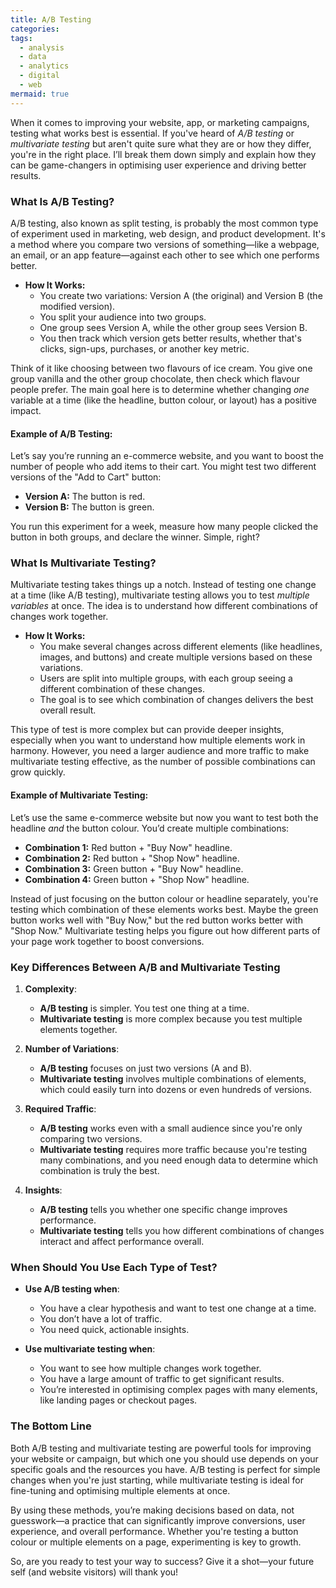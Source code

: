 ```yaml
---
title: A/B Testing
categories: 
tags:
  - analysis
  - data
  - analytics
  - digital
  - web
mermaid: true
---
```

When it comes to improving your website, app, or marketing campaigns, testing what works best is essential. If you've heard of *A/B testing* or *multivariate testing* but aren't quite sure what they are or how they differ, you're in the right place. I’ll break them down simply and explain how they can be game-changers in optimising user experience and driving better results.

### What Is A/B Testing?
A/B testing, also known as split testing, is probably the most common type of experiment used in marketing, web design, and product development. It's a method where you compare two versions of something—like a webpage, an email, or an app feature—against each other to see which one performs better.

- **How It Works:**
  - You create two variations: Version A (the original) and Version B (the modified version).
  - You split your audience into two groups.
  - One group sees Version A, while the other group sees Version B.
  - You then track which version gets better results, whether that's clicks, sign-ups, purchases, or another key metric.

Think of it like choosing between two flavours of ice cream. You give one group vanilla and the other group chocolate, then check which flavour people prefer. The main goal here is to determine whether changing *one* variable at a time (like the headline, button colour, or layout) has a positive impact.

#### Example of A/B Testing:
Let’s say you’re running an e-commerce website, and you want to boost the number of people who add items to their cart. You might test two different versions of the "Add to Cart" button:
- **Version A:** The button is red.
- **Version B:** The button is green.

You run this experiment for a week, measure how many people clicked the button in both groups, and declare the winner. Simple, right?

### What Is Multivariate Testing?
Multivariate testing takes things up a notch. Instead of testing one change at a time (like A/B testing), multivariate testing allows you to test *multiple variables* at once. The idea is to understand how different combinations of changes work together.

- **How It Works:**
  - You make several changes across different elements (like headlines, images, and buttons) and create multiple versions based on these variations.
  - Users are split into multiple groups, with each group seeing a different combination of these changes.
  - The goal is to see which combination of changes delivers the best overall result.

This type of test is more complex but can provide deeper insights, especially when you want to understand how multiple elements work in harmony. However, you need a larger audience and more traffic to make multivariate testing effective, as the number of possible combinations can grow quickly.

#### Example of Multivariate Testing:
Let’s use the same e-commerce website but now you want to test both the headline *and* the button colour. You’d create multiple combinations:
- **Combination 1:** Red button + "Buy Now" headline.
- **Combination 2:** Red button + "Shop Now" headline.
- **Combination 3:** Green button + "Buy Now" headline.
- **Combination 4:** Green button + "Shop Now" headline.

Instead of just focusing on the button colour or headline separately, you're testing which combination of these elements works best. Maybe the green button works well with "Buy Now," but the red button works better with "Shop Now." Multivariate testing helps you figure out how different parts of your page work together to boost conversions.

### Key Differences Between A/B and Multivariate Testing

1. **Complexity**:
   - **A/B testing** is simpler. You test one thing at a time.
   - **Multivariate testing** is more complex because you test multiple elements together.

2. **Number of Variations**:
   - **A/B testing** focuses on just two versions (A and B).
   - **Multivariate testing** involves multiple combinations of elements, which could easily turn into dozens or even hundreds of versions.

3. **Required Traffic**:
   - **A/B testing** works even with a small audience since you're only comparing two versions.
   - **Multivariate testing** requires more traffic because you're testing many combinations, and you need enough data to determine which combination is truly the best.

4. **Insights**:
   - **A/B testing** tells you whether one specific change improves performance.
   - **Multivariate testing** tells you how different combinations of changes interact and affect performance overall.

### When Should You Use Each Type of Test?
- **Use A/B testing when**:
  - You have a clear hypothesis and want to test one change at a time.
  - You don’t have a lot of traffic.
  - You need quick, actionable insights.
  
- **Use multivariate testing when**:
  - You want to see how multiple changes work together.
  - You have a large amount of traffic to get significant results.
  - You’re interested in optimising complex pages with many elements, like landing pages or checkout pages.

### The Bottom Line
Both A/B testing and multivariate testing are powerful tools for improving your website or campaign, but which one you should use depends on your specific goals and the resources you have. A/B testing is perfect for simple changes when you're just starting, while multivariate testing is ideal for fine-tuning and optimising multiple elements at once. 

By using these methods, you’re making decisions based on data, not guesswork—a practice that can significantly improve conversions, user experience, and overall performance. Whether you're testing a button colour or multiple elements on a page, experimenting is key to growth.

So, are you ready to test your way to success? Give it a shot—your future self (and website visitors) will thank you!